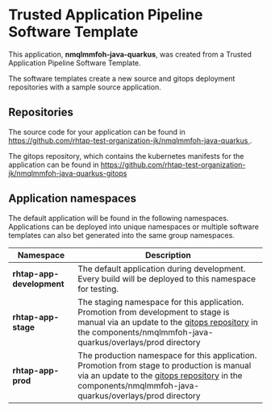 # Trusted Application Pipeline Software Template

This application, **nmqlmmfoh-java-quarkus**, was created from a Trusted Application Pipeline Software Template.

The software templates create a new source and gitops deployment repositories with a sample source application. 

## Repositories

The source code for your application can be found in [https://github.com/rhtap-test-organization-jk/nmqlmmfoh-java-quarkus ](https://github.com/rhtap-test-organization-jk/nmqlmmfoh-java-quarkus ).
 
The gitops repository, which contains the kubernetes manifests for the application can be found in 
[https://github.com/rhtap-test-organization-jk/nmqlmmfoh-java-quarkus-gitops ](https://github.com/rhtap-test-organization-jk/nmqlmmfoh-java-quarkus-gitops ) 

## Application namespaces 

The default application will be found in the following namespaces. Applications can be deployed into unique namespaces or multiple software templates can also bet generated into the same group namespaces.  

|  Namespace   |  Description   |  
| -------- | -------- |   
| **rhtap-app-development** | The default application during development. Every build will be deployed to this namespace for testing. | 
| **rhtap-app-stage** | The staging namespace for this application. Promotion from development to stage is manual via an update to the [gitops repository](https://github.com/rhtap-test-organization-jk/nmqlmmfoh-java-quarkus-gitops ) in the components/nmqlmmfoh-java-quarkus/overlays/prod directory |  
| **rhtap-app-prod** | The production namespace for this application. Promotion from stage to production is manual via an update to the [gitops repository](https://github.com/rhtap-test-organization-jk/nmqlmmfoh-java-quarkus-gitops ) in the components/nmqlmmfoh-java-quarkus/overlays/prod directory | 